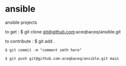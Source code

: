 # ansible
ansible  projects


to get : 
     $ git clone git@github.com:aceqbaceq/ansible.git

to contribute : 
    $ git add .
    
    $ git commit -m "comment smth here"
    
    $ git push git@github.com:aceqbaceq/ansible.git main


